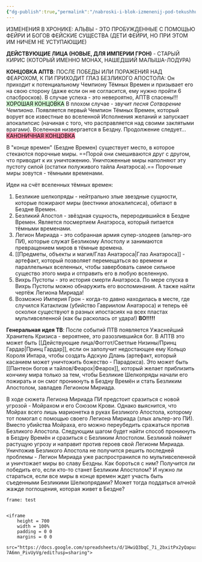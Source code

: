 ```yaml
---
{"dg-publish":true,"permalink":"/nabroski-i-blok-izmenenij-pod-tekushhuyu-kampaniyu/"}
---
```


ИЗМЕНЕНИЯ В ХРОНИКЕ: АЛЬВЫ - ЭТО ПРОБУЖДЕННЫЕ С ПОМОЩЬЮ ФЕЙРИ И БОГОВ ФЕЙСКИЕ СУЩЕСТВА (ДЕТИ ФЕЙРИ, НО ПРИ ЭТОМ ИМ НИЧЕМ НЕ УСТУПАЮЩИЕ)

**ДЕЙСТВУЮЩИЕ ЛИЦА (НОВЫЕ, ДЛЯ ИМПЕРИИ ГРОН)** - СТАРЫЙ КИРИС (КОТОРЫЙ ИМЕННО МОНАХ, НАШЕДШИЙ МАЛЫША-ЛОДУРА)

**КОНЦОВКА АПТВ**:
ПОСЛЕ ПОБЕДЫ ИЛИ ПОРАЖЕНИЯ НАД ФЕАРОХОМ, К ПИ ПРИХОДИТ ГЛАЗ БЕЗЛИКОГО АПОСТОЛА:
Он приходит к потенциальному Чемпиону Тёмных Времен и призывает его на свою сторону (даже если он не согласится, ему нужно пройти 6 спасбросков).
В случае успеха - это невероятно, АПТВ спасены!!! <mark style="background: #BBFABBA6;">ХОРОШАЯ КОНЦОВКА</mark>
В плохом случае - звучит *песня Сотворение Чемпиона*. Появляется первый Чемпион Тёмных Времен, который ворует все известные во вселенной Исполнения желаний и запускает апокалипсис (начиная с того, что расправляется над своими заклятыми врагами).
Вселенная низвергается в Бездну. Продолжение следует... <mark style="background: #FF5582A6;">КАНОНИЧНАЯ КОНЦОВКА</mark>

В "конце времен" (Бездне Времен) существует место, в которое стекаются порочные миры. ==Порой они смешиваются друг с другом, что приводит к их уничтожению. Уничтоженные миры наполняют эту пустоту силой (остатки полуживого тайла Анатэроса).==
Порочные миры зовутся - тёмными временами.

Идеи на счёт вселенных тёмных времен:
1) Безликие шелкопряды - нейтрально злые звездные сущности, которые пожирают миры (вестники апокалипсиса), обитают в Бездне Времен.
2) Безликий Апостол - звёздная сущность, переродившийся в Бездне Времен. Является посмертием Анатэроса, который питается тёмными временами.
3) Легион Мириада - это собранная армия супер-злодеев (альтер-эго ПИ), которые служат Безликому Апостолу и занимаются превращением миров в тёмные времена.
4) [[Предметы, объекты и магия/Глаз Анатэроса\|Глаз Анатэроса]] - артефакт, который позволяет перемещаться во времени и параллельных вселенных, чтобы завербовать самое сильное существо этого мира и отправить его в любую вселенную.
5) Вихрь Пустоты - это история смерти Анатэроса. По мере спуска в Вихрь Пустоты можно обнаружить его воспоминания. А также найти чертёж Легиона Мириада!
6) Возможно Империя Грон - когда-то давно находилась в месте, где случился Катаклизм (убийство Гавриилом Анатэроса) и теперь её осколки существуют в разных ипостасиях на всех пластах мультивселенной (как бы расколась от удара!) **ВО!!!!!**

**Генеральная идея ТВ**: После событий ПТВ появляется Ужаснейший Хранитель Кризиса - вероятнее, это разозлившийся бог. В АПТВ это может быть [[Действующие лица/Фоггот/Светлые Низины/Принц Гардар\|Принц Гардар]], если он заполучит недостающее ему Кольцо Короля Интара, чтобы создать Адскую Длань (артефакт, который касанием может уничтожить божество - Парадокса). Это может быть [[Пантеон богов и тайлов/Феарох\|Феарох]], который желает приблизить кончину мира только за тем, чтобы Безликие Шелкопряды начали его пожирать и он смог проникнуть в Бездну Времён и стать  Безликим Апостолом, завладев Легионом Мириада.

В ходе сюжета Легиона Мириада ПИ предстоит сразиться с новой угрозой - Мойрахом и его Союзом Крови. Однако выяснится, что Мойрах всего лишь марионетка в руках Безликого Апостола, которому тот помогал с помощью своего Легиона Мириада (злых альтер-эго ПИ).
Вместо убийства Мойраха, его можно переубедить сражаться против Безликого Апостола.
Следующим шагом будет найти способ проникнуть в Бездну Времён и сразиться с Безликим Апостолом. Безликий поймет растущую угрозу и направит против героев свой Легионм Мириада.
Уничтожив Безликого Апостола не получится решить последней проблемы - Легион Мириада уже распространился по мультивселенной и уничтожает миры во славу Бездны. Как бороться с ним? Получится ли победить его, если кто-то станет Безликим Апостолом? И нужно ли стараться, если все миры в конце времен ждет участь быть съеденными Безликими Шелкопрядами? Может тогда поддаться алчной жажде поглощения, которая живет в Бездне?

```custom-frames
frame: test
```
```

<iframe
    height = 700
    width = 100%
    padding = 0 0
    margins = 0 0
    src="https://docs.google.com/spreadsheets/d/1HwiQ3bqC_7i_2bxitPx2yQapuxd4J-7A6mn_PivUyVg/edit?usp=sharing">
